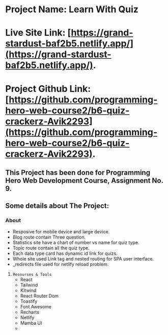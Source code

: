 # Project Name: Learn With Quiz

# Live Site Link: [https://grand-stardust-baf2b5.netlify.app/](https://grand-stardust-baf2b5.netlify.app/).

# Project Github Link: [https://github.com/programming-hero-web-course2/b6-quiz-crackerz-Avik2293](https://github.com/programming-hero-web-course2/b6-quiz-crackerz-Avik2293).


## This Project has been done for Programming Hero Web Development Course, Assignment No. 9.

## Some details about The Project:

### About
* Resposive for mobile device and large device.
* Blog route contain Three question.
* Statistics site have a chart of number vs name for quiz type.
* Topic route contain all the quiz type.
* Each data type card has dynamic id link for quizs.
* Whole site used Link tag and nested routing for SPA user interface. 
* _redirects file used for netlify reload problem.


1. `Resourses & Tools`
    * React
    * Tailwind
    * Kitwind
    * React Router Dom
    * Toastify
    * Font Awesome
    * Recharts
    * Netlify
    * Mamba UI
    *

